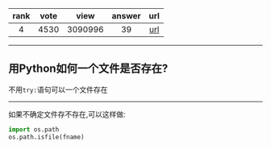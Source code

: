 
| rank | vote | view | answer | url |
|:-:|:-:|:-:|:-:|:-:|
|4|4530|3090996|39| [url](http://stackoverflow.com/questions/82831/how-do-i-check-whether-a-file-exists) |
***

## 用Python如何一个文件是否存在?

不用`try:`语句可以一个文件存在

***

如果不确定文件存不存在,可以这样做:

```python
import os.path
os.path.isfile(fname)
```

